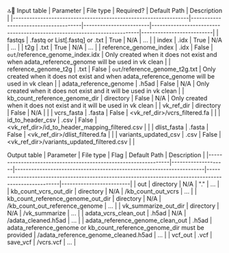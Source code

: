 🔝💯
Input table
| Parameter                                                           | File type                               | Required?           | Default Path                                                                  | Description             |
|----------------------------------------------------------------|--------------------------------------|------------------------|-------------------------------------------------------------------------|--------------------------|
| fastqs                                                                   | .fastq or List[.fastq] or .txt   | True                    | N/A                                                                                 | ...                             |
| index                                                                     | .idx                                     | True                    | N/A                                                                                 | ...                             |
| t2g                                                                       | .txt                                       | True                    | N/A                                                                                 | ...                             |
| reference_genome_index                                   | .idx                                       | False                  | `out`/reference_genome_index.idx                                | Only created when it does not exist and when adata_reference_genome will be used in vk clean                             |
| reference_genome_t2g                                       | .txt                                       | False                  | `out`/reference_genome_t2g.txt                                    | Only created when it does not exist and when adata_reference_genome will be used in vk clean                             |
| adata_reference_genome                                   | .h5ad                                   | False                  | N/A                                                                                 | Only created when it does not exist and it will be used in vk clean                             |
| kb_count_reference_genome_dir                        | directory                              | False                  | N/A                                                                                 | Only created when it does not exist and it will be used in vk clean                               |
| vk_ref_dir                                                              | directory                             | False                  | N/A                                                                                 |                                |
| vcrs_fasta                                                            | .fasta                                   | False                  | <vk_ref_dir>/vcrs_filtered.fa                                         |                                |
| id_to_header_csv                                                 | .csv                                      | False                  | <vk_ref_dir>/id_to_header_mapping_filtered.csv         |                                |
| dlist_fasta                                                             | .fasta                                   | False                  | <vk_ref_dir>/dlist_filtered.fa                                           |                               |
| variants_updated_csv                                        | .csv                                    | False                  | <vk_ref_dir>/variants_updated_filtered.csv           |                               |


Output table
| Parameter                                                           | File type         | Flag                                                                           | Default Path                                                                                                     | Description           |
|----------------------------------------------------------------|--------------------|---------------------------------------------------------------------|------------------------------------------------------------------------------------------------------|-------------------------|
| out                                                                       | directory         | N/A                                                                            | "."                                                                                                                     | ...                          |
| kb_count_vcrs_out_dir                  					  | directory         | N/A                                                                            | <out>/kb_count_out_vcrs												                                  | ...                          |
| kb_count_reference_genome_out_dir         		  | directory        | N/A                                                                             | <out>/kb_count_out_reference_genome                       						              | ...                          |
| vk_summarize_out_dir                              		  | directory         | N/A                                                                            | <out>/vk_summarize                       																  | ...                          |
| adata_vcrs_clean_out                  	                      | .h5ad             | N/A                                                                             | <out>/adata_cleaned.h5ad									                                              | ...                          |
| adata_reference_genome_clean_out                 | .h5ad             | adata_reference_genome or kb_count_reference_genome_dir must be provided             | <out>/adata_reference_genome_cleaned.h5ad	   | ...                          |
| vcf_out                  	                                              | .vcf                 | save_vcf                                                                    | <out>/vcrs.vcf												                                                      | ...                          |

